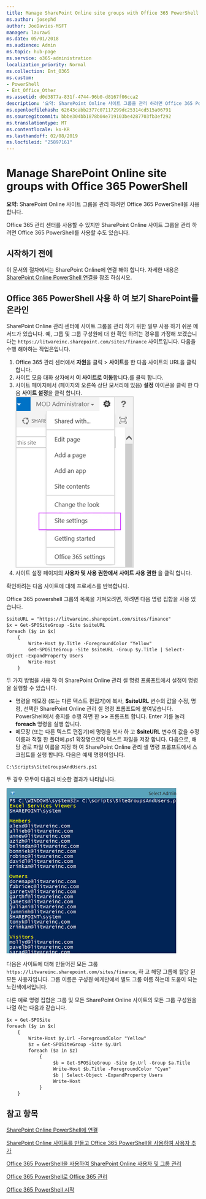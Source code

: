 ```yaml
---
title: Manage SharePoint Online site groups with Office 365 PowerShell
ms.author: josephd
author: JoeDavies-MSFT
manager: laurawi
ms.date: 05/01/2018
ms.audience: Admin
ms.topic: hub-page
ms.service: o365-administration
localization_priority: Normal
ms.collection: Ent_O365
ms.custom:
- PowerShell
- Ent_Office_Other
ms.assetid: d0d3877a-831f-4744-96b0-d8167f06cca2
description: '요약: SharePoint Online 사이트 그룹을 관리 하려면 Office 365 PowerShell를 사용 합니다.'
ms.openlocfilehash: 62643cabb2377c07117299dc25314cd515a06791
ms.sourcegitcommit: bbbe304bb1878b04e719103be4287703fb3ef292
ms.translationtype: MT
ms.contentlocale: ko-KR
ms.lasthandoff: 02/08/2019
ms.locfileid: "25897161"
---
```

# <a name="manage-sharepoint-online-site-groups-with-office-365-powershell"></a>Manage SharePoint Online site groups with Office 365 PowerShell

 **요약:** SharePoint Online 사이트 그룹을 관리 하려면 Office 365 PowerShell을 사용 합니다.
  
Office 365 관리 센터를 사용할 수 있지만 SharePoint Online 사이트 그룹을 관리 하려면 Office 365 PowerShell를 사용할 수도 있습니다.

## <a name="before-you-begin"></a>시작하기 전에

이 문서의 절차에서는 SharePoint Online에 연결 해야 합니다. 자세한 내용은 [SharePoint Online PowerShell 연결](https://docs.microsoft.com/en-us/powershell/sharepoint/sharepoint-online/connect-sharepoint-online?view=sharepoint-ps)을 참조 하십시오.

## <a name="view-sharepoint-online-with-office-365-powershell"></a>Office 365 PowerShell 사용 하 여 보기 SharePoint를 온라인

SharePoint Online 관리 센터에 사이트 그룹을 관리 하기 위한 일부 사용 하기 쉬운 메서드가 있습니다. 예, 그룹 및 그룹 구성원에 대 한 확인 하려는 경우를 가정해 보겠습니다는 `https://litwareinc.sharepoint.com/sites/finance` 사이트입니다. 다음을 수행 해야하는 작업은입니다.

1. Office 365 관리 센터에서 **자원**을 클릭 > **사이트**를 한 다음 사이트의 URL을 클릭 합니다.
2. 사이트 모음 대화 상자에서 **이 사이트로 이동**합니다.를 클릭 합니다.
3. 사이트 페이지에서 (페이지의 오른쪽 상단 모서리에 있음) **설정** 아이콘을 클릭 한 다음 **사이트 설정**을 클릭 합니다.<br/>
![SharePoint Online 사이트 설정](media/spo-site-settings.png)<br/>
4. 사이트 설정 페이지의 **사용자 및 사용 권한에서** **사이트 사용 권한** 을 클릭 합니다.

확인하려는 다음 사이트에 대해 프로세스를 반복합니다.

Office 365 powershell 그룹의 목록을 가져오려면, 하려면 다음 명령 집합을 사용 있습니다.

```
$siteURL = "https://litwareinc.sharepoint.com/sites/finance"
$x = Get-SPOSiteGroup -Site $siteURL
foreach ($y in $x)
    {
        Write-Host $y.Title -ForegroundColor "Yellow"
        Get-SPOSiteGroup -Site $siteURL -Group $y.Title | Select-Object -ExpandProperty Users
        Write-Host
    }
```

두 가지 방법을 사용 하 여 SharePoint Online 관리 셸 명령 프롬프트에서 설정이 명령을 실행할 수 있습니다.

- 명령을 메모장 (또는 다른 텍스트 편집기)에 복사, **$siteURL** 변수의 값을 수정, 명령, 선택한 SharePoint Online 관리 셸 명령 프롬프트에 붙여넣습니다. PowerShell에서 중지를 수행 하면 한 **>>** 프롬프트 합니다. Enter 키를 눌러 **foreach** 명령을 실행 합니다.<br/>
- 메모장 (또는 다른 텍스트 편집기)에 명령을 복사 하 고 **$siteURL** 변수의 값을 수정 이름과 적절 한 폴더에.ps1 확장명으로이 텍스트 파일을 저장 합니다. 다음으로, 해당 경로 파일 이름을 지정 하 여 SharePoint Online 관리 셸 명령 프롬프트에서 스크립트를 실행 합니다. 다음은 예제 명령이입니다.

```
C:\Scripts\SiteGroupsAndUsers.ps1
```

두 경우 모두이 다음과 비슷한 결과가 나타납니다.

![SharePoint Online 사이트 그룹](media/SPO-site-groups.png)

다음은 사이트에 대해 만들어진 모든 그룹 `https://litwareinc.sharepoint.com/sites/finance`, 하 고 해당 그룹에 할당 된 모든 사용자입니다. 그룹 이름은 구성원 에게만에서 별도 그룹 이름 하는데 도움이 되는 노란색에서입니다.

다른 예로 명령 집합은 그룹 및 모든 SharePoint Online 사이트의 모든 그룹 구성원을 나열 하는 다음과 같습니다.

```
$x = Get-SPOSite
foreach ($y in $x)
    {
        Write-Host $y.Url -ForegroundColor "Yellow"
        $z = Get-SPOSiteGroup -Site $y.Url
        foreach ($a in $z)
            {
                 $b = Get-SPOSiteGroup -Site $y.Url -Group $a.Title 
                 Write-Host $b.Title -ForegroundColor "Cyan"
                 $b | Select-Object -ExpandProperty Users
                 Write-Host
            }
    }
```
    
## <a name="see-also"></a>참고 항목

[SharePoint Online PowerShell에 연결](https://docs.microsoft.com/powershell/sharepoint/sharepoint-online/connect-sharepoint-online?view=sharepoint-ps)

[SharePoint Online 사이트를 만들고 Office 365 PowerShell을 사용하여 사용자 추가](create-sharepoint-sites-and-add-users-with-powershell.md)

[Office 365 PowerShell을 사용하여 SharePoint Online 사용자 및 그룹 관리](manage-sharepoint-users-and-groups-with-powershell.md)

[Office 365 PowerShell로 Office 365 관리](manage-office-365-with-office-365-powershell.md)
  
[Office 365 PowerShell 시작](getting-started-with-office-365-powershell.md)

